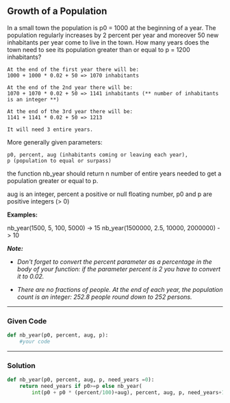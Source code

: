 ## Growth of a Population

In a small town the population is p0 = 1000 at the beginning of a year. The population regularly increases by 2 percent per year and moreover 50 new inhabitants per year come to live in the town. How many years does the town need to see its population greater than or equal to p = 1200 inhabitants?

```
At the end of the first year there will be: 
1000 + 1000 * 0.02 + 50 => 1070 inhabitants

At the end of the 2nd year there will be: 
1070 + 1070 * 0.02 + 50 => 1141 inhabitants (** number of inhabitants is an integer **)

At the end of the 3rd year there will be:
1141 + 1141 * 0.02 + 50 => 1213

It will need 3 entire years.
```

More generally given parameters:

```
p0, percent, aug (inhabitants coming or leaving each year), 
p (population to equal or surpass)
```

the function nb_year should return n number of entire years needed to get a population greater or equal to p.

aug is an integer, percent a positive or null floating number, p0 and p are positive integers (> 0)

**Examples:**

nb_year(1500, 5, 100, 5000) -> 15
nb_year(1500000, 2.5, 10000, 2000000) -> 10

***Note:***

- *Don't forget to convert the percent parameter as a percentage in the body of your function: if the parameter percent is 2 you have to convert it to 0.02.*

- *There are no fractions of people. At the end of each year, the population count is an integer: 252.8 people round down to 252 persons.*

---

### Given Code

```python
def nb_year(p0, percent, aug, p):
    #your code
```
---

### Solution

```python
def nb_year(p0, percent, aug, p, need_years =0):
    return need_years if p0>=p else nb_year(
        int(p0 + p0 * (percent/100)+aug), percent, aug, p, need_years+1)
```
